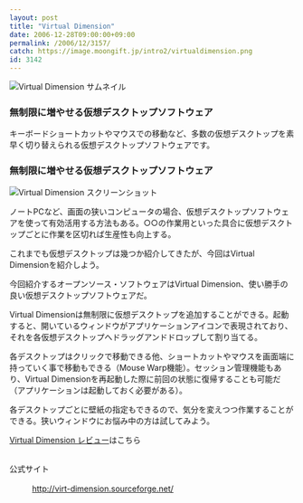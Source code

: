 ```yaml
---
layout: post
title: "Virtual Dimension"
date: 2006-12-28T09:00:00+09:00
permalink: /2006/12/3157/
catch: https://image.moongift.jp/intro2/virtualdimension.png
id: 3142
---
```

 ![Virtual Dimension サムネイル](https://image.moongift.jp/intro2/virtualdimension.t.png "Virtual Dimension サムネイル")
  

### 無制限に増やせる仮想デスクトップソフトウェア
  
キーボードショートカットやマウスでの移動など、多数の仮想デスクトップを素早く切り替えられる仮想デスクトップソフトウェアです。  
<!--more-->  

### 無制限に増やせる仮想デスクトップソフトウェア
  

![Virtual Dimension スクリーンショット](https://image.moongift.jp/intro2/virtualdimension.png "Virtual Dimension スクリーンショット")

  

ノートPCなど、画面の狭いコンピュータの場合、仮想デスクトップソフトウェアを使って有効活用する方法もある。○○の作業用といった具合に仮想デスクトップごとに作業を区切れば生産性も向上する。

  

これまでも仮想デスクトップは幾つか紹介してきたが、今回はVirtual Dimensionを紹介しよう。

  

今回紹介するオープンソース・ソフトウェアはVirtual Dimension、使い勝手の良い仮想デスクトップソフトウェアだ。

  

Virtual Dimensionは無制限に仮想デスクトップを追加することができる。起動すると、開いているウィンドウがアプリケーションアイコンで表現されており、それを各仮想デスクトップへドラッグアンドドロップして割り当てる。

  

各デスクトップはクリックで移動できる他、ショートカットやマウスを画面端に持っていく事で移動もできる（Mouse Warp機能）。セッション管理機能もあり、Virtual Dimensionを再起動した際に前回の状態に復帰することも可能だ（アプリケーションは起動しておく必要がある）。

  

各デスクトップごとに壁紙の指定もできるので、気分を変えつつ作業することができる。狭いウィンドウにお悩み中の方は試してみよう。

  

[Virtual Dimension レビュー](http://oss.moongift.jp/review/i-3162.html)はこちら

  
<dl>
<br><dt>公式サイト</dt>
<br><dd><a href="http://virt-dimension.sourceforge.net/" target="_blank">http://virt-dimension.sourceforge.net/</a></dd>
<br>
</dl>